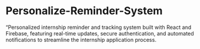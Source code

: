 # Personalize-Reminder-System
“Personalized internship reminder and tracking system built with React and Firebase, featuring real-time updates, secure authentication, and automated notifications to streamline the internship application process.
